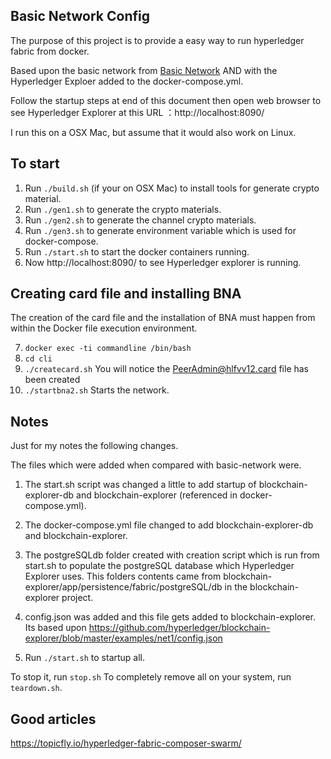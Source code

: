 ## Basic Network Config

The purpose of this project is to provide a easy way to run hyperledger fabric from docker.

Based upon the basic network from [Basic Network](https://github.com/hyperledger/fabric-samples/tree/master/basic-network)
 AND with the Hyperledger Exploer added to the docker-compose.yml.

Follow the startup steps at end of this document then open web browser to see Hyperledger Explorer at this URL ：http://localhost:8090/

I run this on a OSX Mac, but assume that it would also work on Linux.

## To start

1. Run ``./build.sh`` (if your on OSX Mac) to install tools for generate crypto material.
2. Run ``./gen1.sh`` to generate the crypto materials.
3. Run ``./gen2.sh`` to generate the channel crypto materials.
4. Run ``./gen3.sh`` to generate environment variable which is used for docker-compose.
5. Run ``./start.sh`` to start the docker containers running.
6. Now http://localhost:8090/ to see Hyperledger explorer is running.

## Creating card file and installing BNA

The creation of the card file and the installation of BNA must happen from within the Docker file execution environment.

7. ``docker exec -ti commandline /bin/bash``
8. ``cd cli``
9. ``./createcard.sh`` You will notice the PeerAdmin@hlfvv12.card file has been created
10. ``./startbna2.sh`` Starts the network.

## Notes

Just for my notes the following changes.

The files which were added when compared with basic-network were.

1. The start.sh script was changed a little to add startup of blockchain-explorer-db and blockchain-explorer (referenced in docker-compose.yml).

2. The docker-compose.yml file changed to add blockchain-explorer-db and blockchain-explorer.

3. The postgreSQLdb folder created with creation script which is run from start.sh to populate the postgreSQL database which Hyperledger Explorer uses. This folders contents came from blockchain-explorer/app/persistence/fabric/postgreSQL/db in the blockchain-explorer project.

4. config.json was added and this file gets added to blockchain-explorer.
Its based upon https://github.com/hyperledger/blockchain-explorer/blob/master/examples/net1/config.json

5. Run ``./start.sh`` to startup all.

To stop it, run ``stop.sh``
To completely remove all on your system, run ``teardown.sh``.

## Good articles

https://topicfly.io/hyperledger-fabric-composer-swarm/

